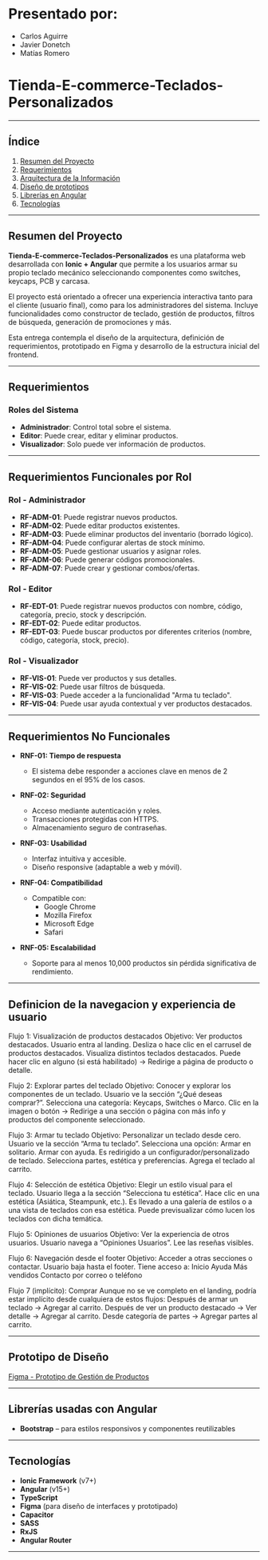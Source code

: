 # Presentado por:
- Carlos Aguirre  
- Javier Donetch  
- Matías Romero  

# Tienda-E-commerce-Teclados-Personalizados

---

## Índice

1. [Resumen del Proyecto](#resumen-del-proyecto)  
2. [Requerimientos](#requerimientos)  
3. [Arquitectura de la Información](#arquitectura-de-la-información)  
4. [Diseño de prototipos](#prototipo-de-diseño)  
5. [Librerías en Angular](#librerías-usadas-con-angular)  
6. [Tecnologías](#tecnologías)

---

## Resumen del Proyecto

**Tienda-E-commerce-Teclados-Personalizados** es una plataforma web desarrollada con **Ionic + Angular** que permite a los usuarios armar su propio teclado mecánico seleccionando componentes como switches, keycaps, PCB y carcasa.

El proyecto está orientado a ofrecer una experiencia interactiva tanto para el cliente (usuario final), como para los administradores del sistema. Incluye funcionalidades como constructor de teclado, gestión de productos, filtros de búsqueda, generación de promociones y más.

Esta entrega contempla el diseño de la arquitectura, definición de requerimientos, prototipado en Figma y desarrollo de la estructura inicial del frontend.

---

## Requerimientos

### Roles del Sistema

- **Administrador**: Control total sobre el sistema.
- **Editor**: Puede crear, editar y eliminar productos.
- **Visualizador**: Solo puede ver información de productos.

---

## Requerimientos Funcionales por Rol

### Rol - Administrador

- **RF-ADM-01**: Puede registrar nuevos productos.
- **RF-ADM-02**: Puede editar productos existentes.
- **RF-ADM-03**: Puede eliminar productos del inventario (borrado lógico).
- **RF-ADM-04**: Puede configurar alertas de stock mínimo.
- **RF-ADM-05**: Puede gestionar usuarios y asignar roles.
- **RF-ADM-06**: Puede generar códigos promocionales.
- **RF-ADM-07**: Puede crear y gestionar combos/ofertas.

### Rol - Editor

- **RF-EDT-01**: Puede registrar nuevos productos con nombre, código, categoría, precio, stock y descripción.
- **RF-EDT-02**: Puede editar productos.
- **RF-EDT-03**: Puede buscar productos por diferentes criterios (nombre, código, categoría, stock, precio).

### Rol - Visualizador

- **RF-VIS-01**: Puede ver productos y sus detalles.
- **RF-VIS-02**: Puede usar filtros de búsqueda.
- **RF-VIS-03**: Puede acceder a la funcionalidad "Arma tu teclado".
- **RF-VIS-04**: Puede usar ayuda contextual y ver productos destacados.

---

## Requerimientos No Funcionales

- **RNF-01: Tiempo de respuesta**
  - El sistema debe responder a acciones clave en menos de 2 segundos en el 95% de los casos.

- **RNF-02: Seguridad**
  - Acceso mediante autenticación y roles.
  - Transacciones protegidas con HTTPS.
  - Almacenamiento seguro de contraseñas.

- **RNF-03: Usabilidad**
  - Interfaz intuitiva y accesible.
  - Diseño responsive (adaptable a web y móvil).

- **RNF-04: Compatibilidad**
  - Compatible con:
    - Google Chrome
    - Mozilla Firefox
    - Microsoft Edge
    - Safari

- **RNF-05: Escalabilidad**
  - Soporte para al menos 10,000 productos sin pérdida significativa de rendimiento.

---

## Definicion de la navegacion y experiencia de usuario

Flujo 1: Visualización de productos destacados
Objetivo: Ver productos destacados.
Usuario entra al landing.
Desliza o hace clic en el carrusel de productos destacados.
Visualiza distintos teclados destacados.
Puede hacer clic en alguno (si está habilitado) → Redirige a página de producto o detalle.

Flujo 2: Explorar partes del teclado
Objetivo: Conocer y explorar los componentes de un teclado.
Usuario ve la sección “¿Qué deseas comprar?”.
Selecciona una categoría: Keycaps, Switches o Marco.
Clic en la imagen o botón → Redirige a una sección o página con más info y productos del componente seleccionado.

Flujo 3: Armar tu teclado
Objetivo: Personalizar un teclado desde cero.
Usuario ve la sección “Arma tu teclado”.
Selecciona una opción:
Armar en solitario.
Armar con ayuda.
Es redirigido a un configurador/personalizado de teclado.
Selecciona partes, estética y preferencias.
Agrega el teclado al carrito.

Flujo 4: Selección de estética
Objetivo: Elegir un estilo visual para el teclado.
Usuario llega a la sección “Selecciona tu estética”.
Hace clic en una estética (Asiática, Steampunk, etc.).
Es llevado a una galería de estilos o a una vista de teclados con esa estética.
Puede previsualizar cómo lucen los teclados con dicha temática.

Flujo 5: Opiniones de usuarios
Objetivo: Ver la experiencia de otros usuarios.
Usuario navega a “Opiniones Usuarios”.
Lee las reseñas visibles.

Flujo 6: Navegación desde el footer
Objetivo: Acceder a otras secciones o contactar.
Usuario baja hasta el footer.
Tiene acceso a:
Inicio
Ayuda
Más vendidos
Contacto por correo o teléfono

Flujo 7 (implícito): Comprar
Aunque no se ve completo en el landing, podría estar implícito desde cualquiera de estos flujos:
Después de armar un teclado → Agregar al carrito.
Después de ver un producto destacado → Ver detalle → Agregar al carrito.
Desde categoría de partes → Agregar partes al carrito.


---

## Prototipo de Diseño

[Figma - Prototipo de Gestión de Productos](https://www.figma.com/team_invite/redeem/u9JntJiKIwNNdHLfrAdPMs)

---

## Librerías usadas con Angular

- **Bootstrap** – para estilos responsivos y componentes reutilizables

---

## Tecnologías

- **Ionic Framework** (v7+)
- **Angular** (v15+)
- **TypeScript**
- **Figma** (para diseño de interfaces y prototipado)
- **Capacitor**
- **SASS**
- **RxJS**
- **Angular Router**

---
